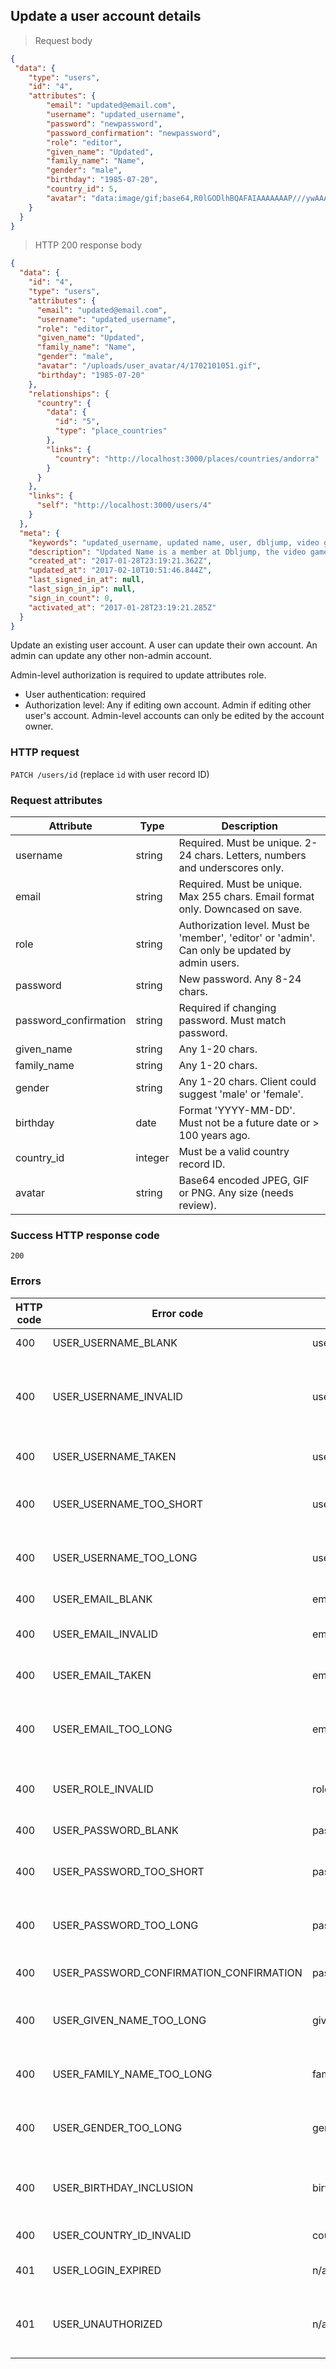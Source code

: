 ## Update a user account details

> Request body

```JSON
{
 "data": {
	"type": "users",
	"id": "4",
	"attributes": {
		"email": "updated@email.com",
		"username": "updated_username",
		"password": "newpassword",
		"password_confirmation": "newpassword",
		"role": "editor",
		"given_name": "Updated",
		"family_name": "Name",
		"gender": "male",
		"birthday": "1985-07-20",
		"country_id": 5,
		"avatar": "data:image/gif;base64,R0lGODlhBQAFAIAAAAAAAP///ywAAAAABQAFAAACBIyPqVgAOw=="
	}
  }
}
```

> HTTP 200 response body

```JSON
{
  "data": {
    "id": "4",
    "type": "users",
    "attributes": {
      "email": "updated@email.com",
      "username": "updated_username",
      "role": "editor",
      "given_name": "Updated",
      "family_name": "Name",
      "gender": "male",
      "avatar": "/uploads/user_avatar/4/1702101051.gif",
      "birthday": "1985-07-20"
    },
    "relationships": {
      "country": {
        "data": {
          "id": "5",
          "type": "place_countries"
        },
        "links": {
          "country": "http://localhost:3000/places/countries/andorra"
        }
      }
    },
    "links": {
      "self": "http://localhost:3000/users/4"
    }
  },
  "meta": {
    "keywords": "updated_username, updated name, user, dbljump, video games, pc games, gaming",
    "description": "Updated Name is a member at Dbljump, the video game reference.",
    "created_at": "2017-01-28T23:19:21.362Z",
    "updated_at": "2017-02-10T10:51:46.844Z",
    "last_signed_in_at": null,
    "last_sign_in_ip": null,
    "sign_in_count": 0,
    "activated_at": "2017-01-28T23:19:21.285Z"
  }
}
```

Update an existing user account. A user can update their own account. An admin can update any other non-admin account.

Admin-level authorization is required to update attributes role.

* User authentication: required
* Authorization level: Any if editing own account. Admin if editing other user's account. Admin-level accounts can only be edited by the account owner.

### HTTP request

`PATCH /users/id` (replace `id` with user record ID)

### Request attributes

Attribute | Type | Description
--------- | ---- | -----------
username | string | Required. Must be unique. 2-24 chars. Letters, numbers and underscores only.
email | string | Required. Must be unique. Max 255 chars. Email format only. Downcased on save.
role | string | Authorization level. Must be 'member', 'editor' or 'admin'. Can only be updated by admin users.
password | string | New password. Any 8-24 chars.
password_confirmation | string | Required if changing password. Must match password.
given_name | string | Any 1-20 chars.
family_name | string | Any 1-20 chars.
gender | string | Any 1-20 chars. Client could suggest 'male' or 'female'.
birthday | date | Format 'YYYY-MM-DD'. Must not be a future date or > 100 years ago.
country_id | integer | Must be a valid country record ID.
avatar | string | Base64 encoded JPEG, GIF or PNG. Any size (needs review).

### Success HTTP response code

`200`

### Errors

HTTP code | Error code | Pointer | Title
--------- | ---------- | ------- | -----
400 | USER_USERNAME_BLANK | username | Username is required.
400 | USER_USERNAME_INVALID | username | Username can only contain letters, numbers, and underscores.
400 | USER_USERNAME_TAKEN | username | Username has already been taken.
400 | USER_USERNAME_TOO_SHORT | username | Username cannot be less than 2 characters.
400 | USER_USERNAME_TOO_LONG | username | Username cannot be more than 24 characters.
400 | USER_EMAIL_BLANK | email | Email is required.
400 | USER_EMAIL_INVALID | email | Email must be a valid address.
400 | USER_EMAIL_TAKEN | email | Email has already been taken.
400 | USER_EMAIL_TOO_LONG | email | Username cannot be more than 255 characters.
400 | USER_ROLE_INVALID | role | Role must be 'member', 'editor', or 'admin'.
400 | USER_PASSWORD_BLANK | password | Password is required.
400 | USER_PASSWORD_TOO_SHORT | password | Password cannot be less than 8 characters.
400 | USER_PASSWORD_TOO_LONG | password | Password cannot be more than 24 characters.
400 | USER_PASSWORD_CONFIRMATION_CONFIRMATION | password_confirmation | Password and confirmation must match.
400 | USER_GIVEN_NAME_TOO_LONG | given_name | Given name cannot be more than 20 characters.
400 | USER_FAMILY_NAME_TOO_LONG | family_name | Family name cannot be more than 20 characters.
400 | USER_GENDER_TOO_LONG | gender | Gender cannot be more than 20 characters.
400 | USER_BIRTHDAY_INCLUSION | birthday | Birthday must not be a future date, or over 100 years ago.
400 | USER_COUNTRY_ID_INVALID | country_id | Country must be valid.
401 | USER_LOGIN_EXPIRED | n/a | The JWT in the header has expired.
401 | USER_UNAUTHORIZED | n/a | The user isn't an admin, or there's an authentication problem.
